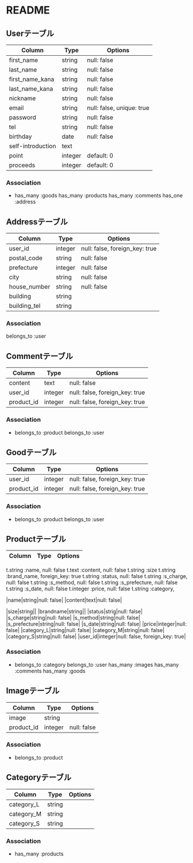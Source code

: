 # README

## Userテーブル
|Column|Type|Options|
|------|----|-------|
|first_name|string|null: false|
|last_name|string|null: false|
|first_name_kana|string|null: false|
|last_name_kana|string|null: false|
|nickname|string|null: false|
|email|string|null: false, unique: true|
|password|string|null: false|
|tel|string|null: false|
|birthday|date|null: false|
|self-introduction|text||
|point|integer|default: 0|
|proceeds|integer|default: 0|
### Association
- has_many :goods
  has_many :products
  has_many :comments
  has_one :address

## Addressテーブル
|Column|Type|Options|
|------|----|-------|
|user_id|integer|null: false, foreign_key: true|
|postal_code|string|null: false|
|prefecture|integer|null: false|
|city|string|null: false|
|house_number|string|null: false|
|building|string||
|building_tel|string||
### Association
  belongs_to :user
  
## Commentテーブル
|Column|Type|Options|
|------|----|-------|
|content|text|null: false|
|user_id|integer|null: false, foreign_key: true|
|product_id|integer|null: false, foreign_key: true|
### Association
- belongs_to :product
  belongs_to :user


## Goodテーブル
|Column|Type|Options|
|------|----|-------|
|user_id|integer|null: false, foreign_key: true|
|product_id|integer|null: false, foreign_key: true|
### Association
- belongs_to :product
  belongs_to :user


## Productテーブル
|Column|Type|Options|
|------|----|-------|
t.string  :name,             null: false
t.text    :content,          null: false
t.string  :size
t.string :brand_name,         foreign_key: true
t.string :status,           null: false
t.string :s_charge,         null: false
t.string :s_method,         null: false
t.string  :s_prefecture,     null: false
t.string :s_date,           null: false
t.integer :price,            null: false
t.string  :category,

|name|string|null: false|
|content|text|null: false|
<!-- |category_id|integer|null: false, foreign_key: true| 一時削除(1/17 中島) -->
|size|string||
|brandname|string||
|status|strig|null: false|
|s_charge|string|null: false|
|s_method|string|null: false|
|s_prefecture|string|null: false|
|s_date|string|null: false|
|price|integer|null: false|
|category_L|string|null: false|
|category_M|string|null: false|
|category_S|string|null: false|
|user_id|integer|null: false, foreign_key: true|
### Association
- belongs_to :category
  <!-- belongs_to :brand -->
  belongs_to :user
  has_many :images
  has_many :comments
  has_many :goods


## Imageテーブル
|Column|Type|Options|
|------|----|-------|
|image|string||
|product_id|integer|null: false|
### Association
- belongs_to :product

<!-- ## Brandテーブル
|Column|Type|Options|
|------|----|-------|
|brand|string||
### Association
  - has_many :products --1/23 檜田>

<!-- 一時的にProductのカラム内へ（1/17 中島） -->
## Categoryテーブル
|Column|Type|Options|
|------|----|-------|
|category_L|string||
|category_M|string||
|category_S|string||
### Association
- has_many :products
  

<!-- フォークテスト -->